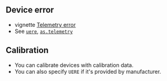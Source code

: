 
## Device error
- vignette [Telemetry error](https://ctmm-initiative.github.io/ctmm/articles/error.html)
- See [`uere`](https://ctmm-initiative.github.io/ctmm/reference/uere.html), [`as.telemetry`](https://ctmm-initiative.github.io/ctmm/reference/as.telemetry.html)

## Calibration
- You can calibrate devices with calibration data.
- You can also specify `UERE` if it's provided by manufacturer.
